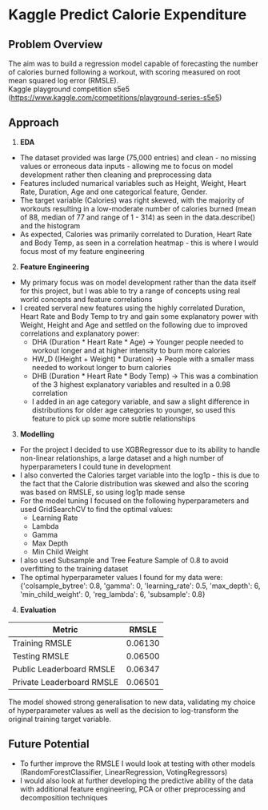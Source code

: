 # Kaggle Predict Calorie Expenditure

## Problem Overview
The aim was to build a regression model capable of forecasting the number of calories burned following a workout, with scoring measured on root mean squared log error (RMSLE). <br>
Kaggle playground competition s5e5 (https://www.kaggle.com/competitions/playground-series-s5e5)

## Approach
1. **EDA**
- The dataset provided was large (75,000 entries) and clean - no missing values or erroneous data inputs - allowing me to focus on model development rather then cleaning and preprocessing data
- Features included numarical variables such as Height, Weight, Heart Rate, Duration, Age and one categorical feature, Gender.
- The target variable (Calories) was right skewed, with the majority of workouts resulting in a low-moderate number of calories burned (mean of 88, median of 77 and range of 1 - 314) as seen in the data.describe() and the histogram
- As expected, Calories was primarily correlated to Duration, Heart Rate and Body Temp, as seen in a correlation heatmap - this is where I would focus most of my feature engineering

2. **Feature Engineering**
- My primary focus was on model development rather than the data itself for this project, but I was able to try a range of concepts using real world concepts and feature correlations
- I created serveral new features using the highly correlated Duration, Heart Rate and Body Temp to try and gain some explanatory power with Weight, Height and Age and settled on the following due to improved correlations and explanatory power:
  - DHA (Duration * Heart Rate * Age) -> Younger people needed to workout longer and at higher intensity to burn more calories
  - HW_D ((Height + Weight) * Duration) -> People with a smaller mass needed to workout longer to burn calories
  - DHB (Duration * Heart Rate * Body Temp) -> This was a combination of the 3 highest explanatory variables and resulted in a 0.98 correlation
  - I added in an age category variable, and saw a slight difference in distributions for older age categories to younger, so used this feature to pick up some more subtle relationships
 
3. **Modelling**
- For the project I decided to use XGBRegressor due to its ability to handle non-linear relationships, a large dataset and a high number of hyperparameters I could tune in development
- I also converted the Calories target variable into the log1p - this is due to the fact that the Calorie distribution was skewed and also the scoring was based on RMSLE, so using log1p made sense
- For the model tuning I focused on the following hyperparameters and used GridSearchCV to find the optimal values:
  - Learning Rate
  - Lambda
  - Gamma
  - Max Depth
  - Min Child Weight
 - I also used Subsample and Tree Feature Sample of 0.8 to avoid overfitting to the training dataset
 - The optimal hyperparameter values I found for my data were: {'colsample_bytree': 0.8, 'gamma': 0, 'learning_rate': 0.5, 'max_depth': 6, 'min_child_weight': 0, 'reg_lambda': 6, 'subsample': 0.8}

4. **Evaluation** <br>

| Metric | RMSLE |
| --- | --- |
| Training RMSLE | 0.06130 |
| Testing RMSLE | 0.06500 |
| Public Leaderboard RMSLE | 0.06347|
| Private Leaderboard RMSLE | 0.06501|

The model showed strong generalisation to new data, validating my choice of hyperparameter values as well as the decision to log-transform the original training target variable.

## Future Potential
- To further improve the RMSLE I would look at testing with other models (RandomForestClassifier, LinearRegression, VotingRegressors)
- I would also look at further developing the predictive ability of the data with additional feature engineering, PCA or other preprocessing and decomposition techniques
